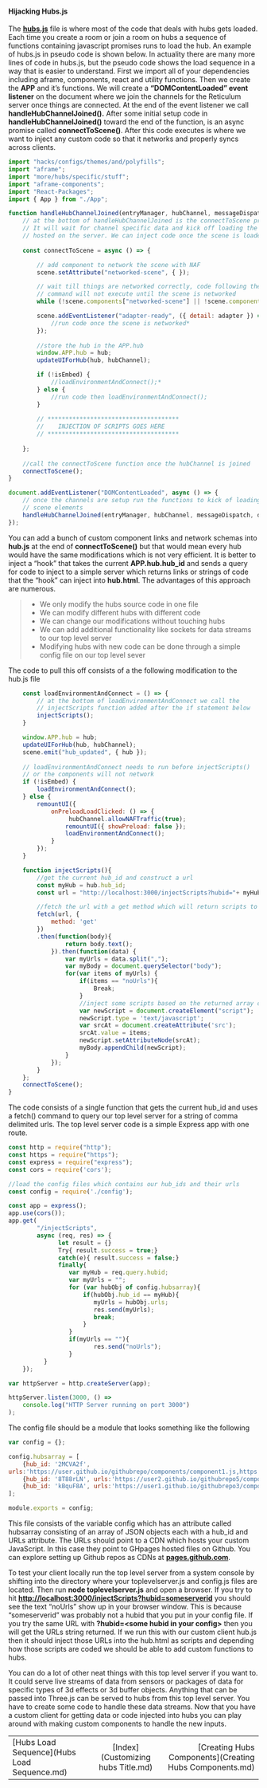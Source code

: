 #### **Hijacking Hubs.js**

The [**hubs.js**](https://github.com/mozilla/hubs/blob/hubs-cloud/src/hub.js) file is where most of the code that deals with hubs gets loaded.  Each time you create a room or join a room on hubs a sequence of functions containing javascript promises runs to load the hub.  An example of hubs.js in pseudo code is shown below. In actuality there are many more lines of code in hubs.js, but the pseudo code shows the load sequence in a way that is easier to understand.  First we import all of your dependencies including aframe, components, react and utility functions.  Then we create the **APP** and it’s functions. We will create a **“DOMContentLoaded” event listener** on the document where we join the channels for the Reticulum server once things are connected.  At the end of the event listener we call **handleHubChannelJoined().**   After some initial setup code in **handleHubChannelJoined()** toward the end of the function, is an async promise called **connectToScene()**.  After this code executes is where we want to inject any custom code so that it networks and properly syncs across clients.


```javascript
import "hacks/configs/themes/and/polyfills";
import "aframe";
import "more/hubs/specific/stuff";
import "aframe-components";
import "React-Packages";
import { App } from "./App";

function handleHubChannelJoined(entryManager, hubChannel, messageDispatch, data) {
	// at the bottom of handleHubChannelJoined is the connectToScene promise.
    // It will wait for channel specific data and kick off loading the scene
    // hosted on the server. We can inject code once the scene is loaded.
    
 	const connectToScene = async () => {

  		// add component to network the scene with NAF
  		scene.setAttribute("networked-scene", { });

  		// wait till things are networked correctly, code following the while
    	// command will not execute until the scene is networked
  		while (!scene.components["networked-scene"] || !scene.components["networked-scene"].data) await nextTick();

  		scene.addEventListener("adapter-ready", ({ detail: adapter }) => {
			//run code once the scene is networked*
  		});
        
  		//store the hub in the APP.hub
  		window.APP.hub = hub;
  		updateUIForHub(hub, hubChannel);

  		if (!isEmbed) {
   			//loadEnvironmentAndConnect();*
  		} else {
   			//run code then loadEnvironmentAndConnect();
  		}
        
        // *************************************
  		//    INJECTION OF SCRIPTS GOES HERE 
        // *************************************
        
 	};
 
 	//call the connectToScene function once the hubChannel is joined
 	connectToScene();
}

document.addEventListener("DOMContentLoaded", async () => { 
 	// once the channels are setup run the functions to kick of loading
    // scene elements
 	handleHubChannelJoined(entryManager, hubChannel, messageDispatch, data);
});
```


You can add a bunch of custom component links and network schemas into **hub.js** at the end of **connectToScene()** but that would mean every hub would have the same modifications which is not very efficient.  It is better to inject a “hook” that takes the current **APP.hub.hub_id** and sends a query for code to inject to a simple server which returns links or strings of code that the “hook” can inject into **hub.html**.  The advantages of this approach are numerous.

> - We only modify the hubs source code in one file
> - We can modify different hubs with different code
> - We can change our modifications without touching hubs
> - We can add additional functionality like sockets for data streams to our top level server
> - Modifying hubs with new code can be done through a simple config file on our top level sever

The code to pull this off consists of a the following modification to the hub.js file
 

```javascript
	const loadEnvironmentAndConnect = () => {
  		// at the bottom of loadEnvironmentAndConnect we call the          
  		// injectScripts function added after the if statement below
  		injectScripts();
	} 

 	window.APP.hub = hub;
 	updateUIForHub(hub, hubChannel);
 	scene.emit("hub_updated", { hub });
	
 	// loadEnvironmentAndConnect needs to run before injectScripts()
	// or the components will not network
	if (!isEmbed) {
   		loadEnvironmentAndConnect();
 	} else {
   		remountUI({
     		onPreloadLoadClicked: () => {
      			 hubChannel.allowNAFTraffic(true);
				remountUI({ showPreload: false });
				loadEnvironmentAndConnect();
	  		}
   		});
 	}

	function injectScripts(){                          
  		//get the current hub_id and construct a url
  		const myHub = hub.hub_id;
  		const url = "http://localhost:3000/injectScripts?hubid="+ myHub;

 		//fetch the url with a get method which will return scripts to inject
  		fetch(url, {
    		method: 'get'
  		})
  		.then(function(body){   
    			return body.text(); 
  			}).then(function(data) {
    			var myUrls = data.split(",");
    			var myBody = document.querySelector("body");
    			for(var items of myUrls) {
       				if(items == "noUrls"){
         				Break; 
       				}
       				//inject some scripts based on the returned array of urls
       				var newScript = document.createElement("script");
       				newScript.type = 'text/javascript';
       				var srcAt = document.createAttribute('src');
       				srcAt.value = items;
       				newScript.setAttributeNode(srcAt);
       				myBody.appendChild(newScript);
    			}
  			});
 		}
	};
 	connectToScene();
}
```



The code consists of a single function that gets the current hub_id and uses a fetch() command to query our top level server for a string of comma delimited urls. The top level server code is a simple Express app with one route.

```javascript
const http = require("http");
const https = require("https");
const express = require("express");
const cors = require('cors');

//load the config files which contains our hub_ids and their urls
const config = require('./config');

const app = express();
app.use(cors());
app.get( 
        "/injectScripts",
        async (req, res) => {
              let result = {} 
              Try{ result.success = true;}
              catch(e){ result.success = false;} 
              finally{
                 var myHub = req.query.hubid; 
                 var myUrls = ""; 
                 for (var hubObj of config.hubsarray){
                     if(hubObj.hub_id == myHub){
                        myUrls = hubObj.urls;
                        res.send(myUrls);
                        break; 
                     } 
                 } 
                 if(myUrls == ""){ 
                        res.send("noUrls");
                 }
          }
    });

var httpServer = http.createServer(app);

httpServer.listen(3000, () => 
  	console.log("HTTP Server running on port 3000")
);
```



The config file should be a module that looks something like the following

```javascript
var config = {};

config.hubsarray = [
    {hub_id: '2MCVA2f', 			
urls:'https://user.github.io/githubrepo/components/component1.js,https://user.github.io/githubrepo/components/component2.js,https://user.github.io/githubrepo2/components/component3.js,https://user.github.io/githubrepo3/components/component5.js,https://user.github.io/githubrepo4/components/component6.js,https://user2.github.io/githubrepo5/components/script1.js'},
	{hub_id: '8T88rLN', urls:'https://user2.github.io/githubrepo5/components/component1.js,https://user2.github.io/githubrepo5/components/component2.js'},
	{hub_id: 'kBquF8A', urls:'https://user1.github.io/githubrepo3/components/component1.js,https://user2.github.io/githubrepo5/components/component2.js'}
];

module.exports = config;
```



This file consists of the variable config which has an attribute called hubsarray consisting of an array of JSON objects each with a hub_id and URLs attribute.  The URLs should point to a CDN which hosts your custom JavaScript. In this case they point to GHpages hosted files on Github. You can explore setting up Github repos as CDNs at **[pages.github.com](https://pages.github.com/)**.

To test your client locally run the top level server from a system console by shifting into the directory where your toplevelserver.js and config.js files are located.   Then run **node toplevelserver.js** and open a browser.  If you try to hit [**http://localhost:3000/injectScripts?hubid=someserverid**](http://localhost:3000/injectScripts?hubid=someserverid) you should see the text “noUrls” show up in your browser window.  This is because “someserverid” was probably not a hubid that you put in your config file.  If you try the same URL with **?hubid=\<some hubid in your config>** then you will get the URLs string returned. If we run this with our custom client hub.js then it should inject those URLs into the hub.html as scripts and depending how those scripts are coded we should be able to add custom functions to hubs.

You can do a lot of other neat things with this top level server if you want to.  It could serve live streams of data from sensors or packages of data for specific types of 3d effects or 3d buffer objects.  Anything that can be passed into Three.js can be served to hubs from this top level server.  You have to create some code to handle these data streams.  Now that you have a custom client for getting data or code injected into hubs you can play around with making custom components to handle the new inputs.

|                                             |                                    |                                                         |
| :------------------------------------------ | :--------------------------------: | ------------------------------------------------------: |
| [Hubs Load Sequence](Hubs Load Sequence.md) | [Index](Customizing hubs Title.md) | [Creating Hubs Components](Creating Hubs Components.md) |